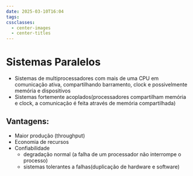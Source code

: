 ```yaml
---
date: 2025-03-10T16:04
tags: 
cssclasses:
  - center-images
  - center-titles
---
```

# Sistemas Paralelos

- Sistemas de multiprocessadores com mais de uma CPU em comunicação ativa, compartilhando barramento, clock e possivelmente memória e dispositivos
- Sistemas fortemente acoplados(processadores compartilham memória e clock, a comunicação é feita através de memória compartilhada)
## Vantagens:

- Maior produção (throughput)
- Economia de recursos
- Confiabilidade
	- degradação normal (a falha de um processador não interrompe o processo)
	- sistemas tolerantes a falhas(duplicação de hardware e software)